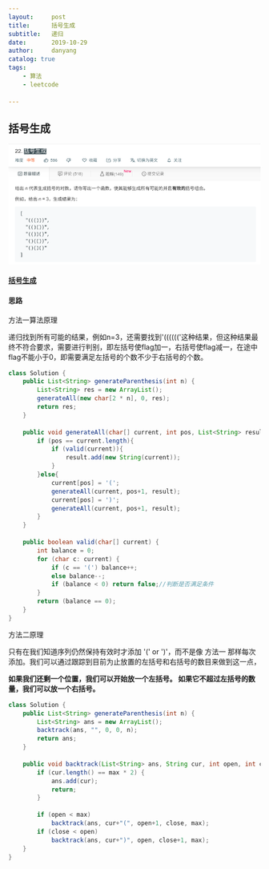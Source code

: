 ```yaml
---
layout:     post
title:      括号生成
subtitle:   递归
date:       2019-10-29
author:     danyang
catalog: true
tags:
    - 算法
    - leetcode

---
```


## 括号生成

![](../img/括号生成.png)

#### [括号生成](https://leetcode-cn.com/problems/generate-parentheses/)

#### 思路

方法一算法原理

递归找到所有可能的结果，例如n=3，还需要找到'(((((('这种结果，但这种结果最终不符合要求，需要进行判别，即左括号使flag加一，右括号使flag减一，在途中flag不能小于0，即需要满足左括号的个数不少于右括号的个数。

```java
class Solution {
    public List<String> generateParenthesis(int n) {
        List<String> res = new ArrayList();
        generateAll(new char[2 * n], 0, res);
        return res;
    }
    
    public void generateAll(char[] current, int pos, List<String> result){
        if (pos == current.length){
            if (valid(current)){
                result.add(new String(current));
            }
        }else{
            current[pos] = '(';
            generateAll(current, pos+1, result);
            current[pos] = ')';
            generateAll(current, pos+1, result);
        }
    }
    
    public boolean valid(char[] current) {
        int balance = 0;
        for (char c: current) {
            if (c == '(') balance++;
            else balance--;
            if (balance < 0) return false;//判断是否满足条件
        }
        return (balance == 0);
    }
}
```

方法二原理

只有在我们知道序列仍然保持有效时才添加 '(' or ')'，而不是像 方法一 那样每次添加。我们可以通过跟踪到目前为止放置的左括号和右括号的数目来做到这一点，

**如果我们还剩一个位置，我们可以开始放一个左括号。 如果它不超过左括号的数量，我们可以放一个右括号。**



```java
class Solution {
    public List<String> generateParenthesis(int n) {
        List<String> ans = new ArrayList();
        backtrack(ans, "", 0, 0, n);
        return ans;
    }

    public void backtrack(List<String> ans, String cur, int open, int close, int max){
        if (cur.length() == max * 2) {
            ans.add(cur);
            return;
        }

        if (open < max)
            backtrack(ans, cur+"(", open+1, close, max);
        if (close < open)
            backtrack(ans, cur+")", open, close+1, max);
    }
}
```

